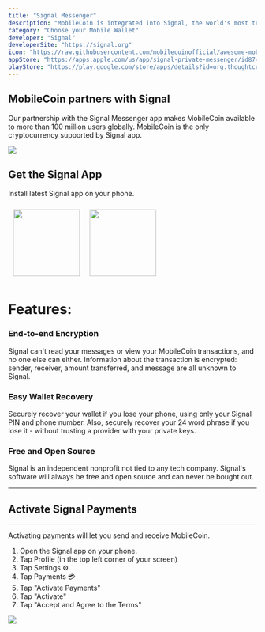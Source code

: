 ```yaml
---
title: "Signal Messenger"
description: "MobileCoin is integrated into Signal, the world's most trusted messenger with over 100 million users."
category: "Choose your Mobile Wallet"
developer: "Signal"
developerSite: "https://signal.org"
icon: "https://raw.githubusercontent.com/mobilecoinofficial/awesome-mobilecoin/main/directory/0000_Signal/signal.png"
appStore: "https://apps.apple.com/us/app/signal-private-messenger/id874139669"
playStore: "https://play.google.com/store/apps/details?id=org.thoughtcrime.securesms"
---
```

## MobileCoin partners with Signal

Our partnership with the Signal Messenger app makes MobileCoin available to more than 100 million users globally. MobileCoin is the only cryptocurrency supported by Signal app.

![](https://raw.githubusercontent.com/mobilecoinofficial/awesome-mobilecoin/main/directory/images/signalscreenshot.webp)

## **Get the Signal App**
Install latest Signal app on your phone.  

<a href="https://signal.org/install/" style="display: inline-flex;">
 <img src="https://developers.mobilecoin.com/native_images/appstore.svg" width="135px" style="margin:10px;" /><img src="https://developers.mobilecoin.com/native_images/playstore.png" width="135px" style="margin:10px;" />
 </a>

# Features:

### End-to-end Encryption
Signal can't read your messages or view your MobileCoin transactions, and no one else can either. Information about the transaction is encrypted: sender, receiver, amount transferred, and message are all unknown to Signal.

### Easy Wallet Recovery
Securely recover your wallet if you lose your phone, using only your Signal PIN and phone number. Also, securely recover your 24 word phrase if you lose it - without trusting a provider with your private keys.

### Free and Open Source
Signal is an independent nonprofit not tied to any tech company. Signal's software will always be free and open source and can never be bought out.

* * * * *

## Activate Signal Payments
-----------------
Activating payments will let you send and receive MobileCoin.
1. Open the Signal app on your phone.
2. Tap Profile (in the top left corner of your screen) 
3. Tap Settings ⚙️ 
4. Tap Payments 💳 
5. Tap "Activate Payments"
6. Tap "Activate"
7. Tap "Accept and Agree to the Terms"

![](https://images.squarespace-cdn.com/content/v1/624b284acc6f4b3917c9d40d/7f1400e3-a06d-47b3-b6ce-bd2a5045ab62/gif.gif?format=750w)

